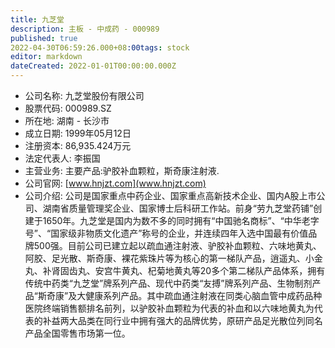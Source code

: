 ```yaml
---
title: 九芝堂
description: 主板 - 中成药 - 000989
published: true
2022-04-30T06:59:26.000+08:00tags: stock
editor: markdown
dateCreated: 2022-01-01T00:00:00.000Z
---
```


- 公司名称: 九芝堂股份有限公司
- 股票代码: 000989.SZ
- 所在地: 湖南 - 长沙市
- 成立日期: 1999年05月12日
- 注册资本: 86,935.424万元
- 法定代表人: 李振国
- 主营业务: 主要产品:驴胶补血颗粒，斯奇康注射液.
- 公司官网: [www.hnjzt.com](www.hnjzt.com)
- 公司介绍: 公司是国家重点中药企业、国家重点高新技术企业、国内A股上市公司、湖南省质量管理奖企业、国家博士后科研工作站。前身“劳九芝堂药铺”创建于1650年。九芝堂是国内为数不多的同时拥有“中国驰名商标”、“中华老字号”、“国家级非物质文化遗产”称号的企业，并连续四年入选中国最有价值品牌500强。目前公司已建立起以疏血通注射液、驴胶补血颗粒、六味地黄丸、阿胶、足光散、斯奇康、裸花紫珠片等为核心的第一梯队产品，逍遥丸、小金丸、补肾固齿丸、安宫牛黄丸、杞菊地黄丸等20多个第二梯队产品体系，拥有传统中药类“九芝堂”牌系列产品、现代中药类“友搏”牌系列产品、生物制剂产品“斯奇康”及大健康系列产品。其中疏血通注射液在同类心脑血管中成药品种医院终端销售额排名前列，以驴胶补血颗粒为代表的补血和以六味地黄丸为代表的补益两大品类在同行业中拥有强大的品牌优势，原研产品足光散位列同名产品全国零售市场第一位。


